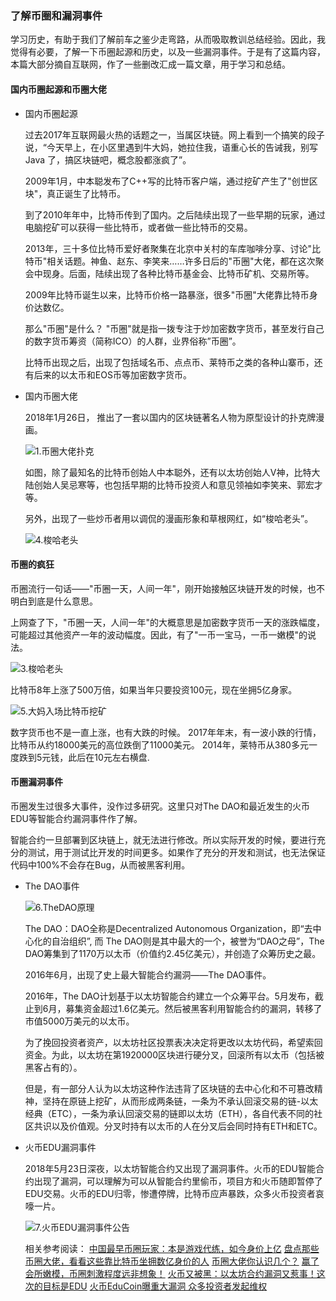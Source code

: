 ### 了解币圈和漏洞事件

学习历史，有助于我们了解前车之鉴少走弯路，从而吸取教训总结经验。因此，我觉得有必要，了解一下币圈起源和历史，以及一些漏洞事件。于是有了这篇内容，本篇大部分摘自互联网，作了一些删改汇成一篇文章，用于学习和总结。

####  国内币圈起源和币圈大佬

* 国内币圈起源

    过去2017年互联网最火热的话题之一，当属区块链。网上看到一个搞笑的段子说，“今天早上，在小区里遇到牛大妈，她拉住我，语重心长的告诫我，别写 Java 了，搞区块链吧，概念股都涨疯了”。

    2009年1月，中本聪发布了C++写的比特币客户端，通过挖矿产生了"创世区块"，真正诞生了比特币。
    
    到了2010年年中，比特币传到了国内。之后陆续出现了一些早期的玩家，通过电脑挖矿可以获得一些比特币，或者做一些比特币的交易。

    2013年，三十多位比特币爱好者聚集在北京中关村的车库咖啡分享、讨论"比特币"相关话题。神鱼、赵东、李笑来……许多日后的"币圈"大佬，都在这次聚会中现身。后面，陆续出现了各种比特币基金会、比特币矿机、交易所等。
    
    2009年比特币诞生以来，比特币价格一路暴涨，很多"币圈"大佬靠比特币身价达数亿。
    
    那么"币圈"是什么？
    "币圈"就是指一拨专注于炒加密数字货币，甚至发行自己的数字货币筹资（简称ICO）的人群，业界俗称”币圈”。

    比特币出现之后，出现了包括域名币、点点币、莱特币之类的各种山寨币，还有后来的以太币和EOS币等加密数字货币。
    
* 国内币圈大佬

    2018年1月26日， 推出了一套以国内的区块链著名人物为原型设计的扑克牌漫画。
    
    ![1.币圈大佬扑克](media/15274880586011/1.%E5%B8%81%E5%9C%88%E5%A4%A7%E4%BD%AC%E6%89%91%E5%85%8B.jpg)


    如图，除了最知名的比特币创始人中本聪外，还有以太坊创始人V神，比特大陆创始人吴忌寒等，也包括早期的比特币投资人和意见领袖如李笑来、郭宏才等。
    
    另外，出现了一些炒币者用以调侃的漫画形象和草根网红，如“梭哈老头”。
    
    ![4.梭哈老头](media/15274880586011/4.%E6%A2%AD%E5%93%88%E8%80%81%E5%A4%B4.jpeg)
    
    

####  币圈的疯狂

币圈流行一句话——"币圈一天，人间一年"，刚开始接触区块链开发的时候，也不明白到底是什么意思。

上网查了下，"币圈一天，人间一年"的大概意思是加密数字货币一天的涨跌幅度，可能超过其他资产一年的波动幅度。因此，有了"一币一宝马，一币一嫩模"的说法。

 ![3.梭哈老头](media/15274880586011/3.%E6%A2%AD%E5%93%88%E8%80%81%E5%A4%B4.jpeg)

比特币8年上涨了500万倍，如果当年只要投资100元，现在坐拥5亿身家。

![5.大妈入场比特币挖矿](media/15274880586011/5.%E5%A4%A7%E5%A6%88%E5%85%A5%E5%9C%BA%E6%AF%94%E7%89%B9%E5%B8%81%E6%8C%96%E7%9F%BF.jpeg)


数字货币也不是一直上涨，也有大跌的时候。
2017年年末，有一波小跌的行情，比特币从约18000美元的高位跌倒了11000美元。
2014年，莱特币从380多元一度跌到5元钱，此后在10元左右横盘.
    
#### 币圈漏洞事件

币圈发生过很多大事件，没作过多研究。这里只对The DAO和最近发生的火币EDU等智能合约漏洞事件作了解。

智能合约一旦部署到区块链上，就无法进行修改。所以实际开发的时候，要进行充分的测试，用于测试比开发的时间更多。如果作了充分的开发和测试，也无法保证代码中100%不会存在Bug，从而被黑客利用。

* The DAO事件

     ![6.TheDAO原理](media/15274880586011/6.TheDAO%E5%8E%9F%E7%90%86.png)


    
    The DAO：DAO全称是Decentralized Autonomous Organization，即“去中心化的自治组织”, 而 The DAO则是其中最大的一个，被誉为“DAO之母”，The DAO筹集到了1170万以太币（价值约2.45亿美元），并创造了众筹历史之最。

    2016年6月，出现了史上最大智能合约漏洞——The DAO事件。
    
    
    2016年，The DAO计划基于以太坊智能合约建立一个众筹平台。5月发布，截止到6月，募集资金超过1.6亿美元。然后被黑客利用智能合约的漏洞，转移了市值5000万美元的以太币。
   
    为了挽回投资者资产，以太坊社区投票表决决定将更改以太坊代码，希望索回资金。为此，以太坊在第1920000区块进行硬分叉，回滚所有以太币（包括被黑客占有的）。
    
    但是，有一部分人认为以太坊这种作法违背了区块链的去中心化和不可篡改精神，坚持在原链上挖矿，从而形成两条链，一条为不承认回滚交易的链-以太经典（ETC），一条为承认回滚交易的链即以太坊（ETH），各自代表不同的社区共识以及价值观。分叉时持有以太币的人在分叉后会同时持有ETH和ETC。

* 火币EDU漏洞事件
    
    2018年5月23日深夜，以太坊智能合约又出现了漏洞事件。火币的EDU智能合约出现了漏洞，可以理解为可以从智能合约里偷币，项目方和火币随即暂停了EDU交易。火币的EDU归零，惨遭停牌，比特币应声暴跌，众多火币投资者哀嚎一片。
    
    ![7.火币EDU漏洞事件公告](media/15274880586011/7.%E7%81%AB%E5%B8%81EDU%E6%BC%8F%E6%B4%9E%E4%BA%8B%E4%BB%B6%E5%85%AC%E5%91%8A.jpg)


    
    
    相关参考阅读：
    [中国最早币圈玩家：本是游戏代练，如今身价上亿](http://tech.ifeng.com/a/20180327/44920659_0.shtml)
    [盘点那些币圈大佬，看看这些靠比特币坐拥数亿身价的人](http://baijiahao.baidu.com/s?id=1587465438475692356&wfr=spider&for=pc)
    [币圈大佬你认识几个？](http://www.jutuilian.com/article-1108-1.html)
    [赢了会所嫩模，币圈刺激程度远非想象！](https://www.jianshu.com/p/b25e135ac327)
    [火币又被黑：以太坊合约漏洞又惹事！这次的目标是EDU](https://weibo.com/ttarticle/p/show?id=2309404243556633028402)
    [火币EduCoin曝重大漏洞 众多投资者发起维权](http://finance.sina.com.cn/blockchain/coin/2018-05-24/doc-ihaysvix9616908.shtml)
    


